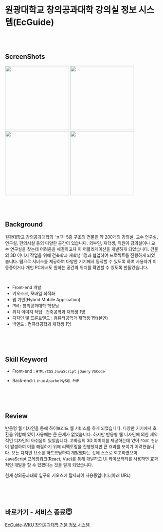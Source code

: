 # 원광대학교 창의공과대학 강의실 정보 시스템(EcGuide)

</br>
</br>

## ScreenShots
<div>
  <img width="210" src="https://user-images.githubusercontent.com/33711323/64933731-72ce1500-d881-11e9-81b1-3ec90b4d3b13.jpg">
  <img width="210" src="https://user-images.githubusercontent.com/33711323/64933733-7366ab80-d881-11e9-9279-7b02c74e84ca.jpg">
  <img width="210" src="https://user-images.githubusercontent.com/33711323/64933734-7366ab80-d881-11e9-9272-636e31cc6ccf.jpg">
  <img width="210" src="https://user-images.githubusercontent.com/33711323/64933736-73ff4200-d881-11e9-9ffe-17c9d351ea5c.jpg">
</div>  

</br>
</br>
</br>

## Background
원광대학교 창의공과대학의 'ㅍ'자 5층 구조의 건물은 약 200개의 강의실, 교수 연구실, 연구실, 편의시설 등의 다양한 공간이 있습니다. 외부인, 재학생, 직원이 강의실이나 교수 연구실을 찾는데 어려움을 해결하고자 이 어플리케이션을 개발하게 되었습니다. 건물의 3D 이미지 작업을 위해 건축학과 재학생 1명과 협업하여 프로젝트를 진행하게 되었습니다. 웹으로 서비스를 제공하여 다양한 기기에서 동작할 수 있도록 하여 사용자가 이동중이거나 개인 PC에서도 원하는 공간의 위치를 확인할 수 있도록 만들었습니다.
  
</br>

 - Front-end 개발
 - 키오스크, 모바일 최적화
 - 웹 기반(Hybrid Mobile Application)
 - PM : 창의공과대학 학장님
 - 위치 이미지 작업 : 건축공학과 재학생 1명
 - 디자인 및 프론트엔드 : 컴퓨터공학과 재학생 1명(본인)
 - 백엔드 : 컴퓨터공학과 재학생 1명  

</br>
</br>
</br>

## Skill Keyword
 - Front-end : `HTML/CSS` `JavaScript` `jQuery` `VSCode`  
 
 - Back-end:  `Linux` `Apache` `MySQL` `PHP`  

</br>
</br>
</br>

## Review

  반응형 웹 디자인을 통해 하이브리드 웹 서비스를 하게 되었습니다. 다양한 기기에서 호환을 위함에 있어 사용에는 큰 문제가 없었습니다. 하지만 반응형 웹 디자인에 의한 제약적인 디자인의 아쉬움이 있었습니다. 고화질의 3D 이미지를 제공하는데 있어 `FOUC 현상`이 발생하여 이를 해결하기 위해 리펙토링을 진행했지만 큰 효과를 보이기 어려웠습니다. 모든 디자인 요소를 하드코딩하여 개발했다는 것에 스스로 회고하였으며 JavaScript 프레임워크(React, Vue)를 통해 개발하고 UI 라이브러리를 사용하면 효과적인 개발을 할 수 있겠다는 것을 알게 되었습니다.
  
  현재 창의공과대학 입구의 키오스에 탑제되어 사용중입니다.(아래 URL)

</br>
</br>
</br>

## 바로가기 - 서비스 종료😇

[EcGuide-WKU 창의공과대학 건물 정보 시스템](http://ecguide.wku.ac.kr/Ecguide/home.php)

